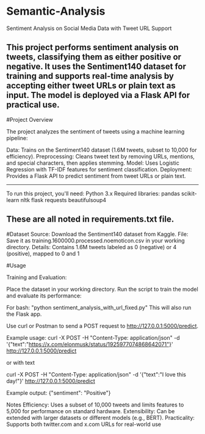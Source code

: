 # Semantic-Analysis

Sentiment Analysis on Social Media Data with Tweet URL Support

This project performs sentiment analysis on tweets, classifying them as either positive or negative. It uses the Sentiment140 dataset for training and supports real-time analysis by accepting either tweet URLs or plain text as input. The model is deployed via a Flask API for practical use.
---------------------------------------------------------------------------------------------------------------------------------------------

#Project Overview

The project analyzes the sentiment of tweets using a machine learning pipeline:

Data: Trains on the Sentiment140 dataset (1.6M tweets, subset to 10,000 for efficiency).
Preprocessing: Cleans tweet text by removing URLs, mentions, and special characters, then applies stemming.
Model: Uses Logistic Regression with TF-IDF features for sentiment classification.
Deployment: Provides a Flask API to predict sentiment from tweet URLs or plain text.

-----------------------------------------------------------------------------------------------------------------------------------------------

To run this project, you'll need:
Python 3.x
Required libraries:
pandas
scikit-learn
nltk
flask
requests
beautifulsoup4

These are all noted in requirements.txt file.
----------------------------------------------------------------------------------------------------------------------------------------------

#Dataset
Source: Download the Sentiment140 dataset from Kaggle.
File: Save it as training.1600000.processed.noemoticon.csv in your working directory.
Details: Contains 1.6M tweets labeled as 0 (negative) or 4 (positive), mapped to 0 and 1

#Usage

Training and Evaluation:

Place the dataset in your working directory.
Run the script to train the model and evaluate its performance:

For bash: "python sentiment_analysis_with_url_fixed.py" This will also run the Flask app. 

Use curl or Postman to send a POST request to http://127.0.0.1:5000/predict.

Example usage: 
curl -X POST -H "Content-Type: application/json" -d '{"text":"https://x.com/elonmusk/status/1925977074868642071"}' http://127.0.0.1:5000/predict

or with text

curl -X POST -H "Content-Type: application/json" -d '{"text":"I love this day!"}' http://127.0.0.1:5000/predict

Example output: {"sentiment": "Positive"}


Notes
Efficiency: Uses a subset of 10,000 tweets and limits features to 5,000 for performance on standard hardware.
Extensibility: Can be extended with larger datasets or different models (e.g., BERT).
Practicality: Supports both twitter.com and x.com URLs for real-world use


